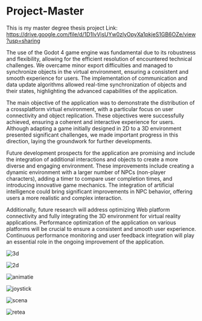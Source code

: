 # Project-Master
This is my master degree thesis project
Link:  https://drive.google.com/file/d/1D1IvVjsUYw0zlyOpyXa1pkjeS1GB6OZe/view?usp=sharing

The use of the Godot 4 game engine was fundamental due to its robustness and flexibility,
allowing for the efficient resolution of encountered technical challenges. We overcame
minor export difficulties and managed to synchronize objects in the virtual environment, ensuring
a consistent and smooth experience for users. The implementation of communication
and data update algorithms allowed real-time synchronization of objects and their states,
highlighting the advanced capabilities of the application.

The main objective of the application was to demonstrate the distribution of a crossplatform
virtual environment, with a particular focus on user connectivity and object replication.
These objectives were successfully achieved, ensuring a coherent and interactive
experience for users. Although adapting a game initially designed in 2D to a 3D environment
presented significant challenges, we made important progress in this direction, laying
the groundwork for further developments.

Future development prospects for the application are promising and include the integration
of additional interactions and objects to create a more diverse and engaging environment.
These improvements include creating a dynamic environment with a larger number of NPCs
(non-player characters), adding a timer to compare user completion times, and introducing
innovative game mechanics. The integration of artificial intelligence could bring significant
improvements in NPC behavior, offering users a more realistic and complex interaction.

Additionally, future research will address optimizing Web platform connectivity and
fully integrating the 3D environment for virtual reality applications. Performance optimization
of the application on various platforms will be crucial to ensure a consistent and smooth
user experience. Continuous performance monitoring and user feedback integration will play
an essential role in the ongoing improvement of the application.


![3d](https://github.com/user-attachments/assets/83d38c82-5cb2-48f4-93c1-75fd76dad7a7)

![2d](https://github.com/user-attachments/assets/a22ef7af-557e-477e-9c28-992052d97d73)

![animatie](https://github.com/user-attachments/assets/7bea40a7-16d1-4345-8da4-f2d0eaac9123)

![joystick](https://github.com/user-attachments/assets/3fa87494-6f00-4672-a902-db073ea68c27)

![scena](https://github.com/user-attachments/assets/06c0e931-f98c-494a-b7cf-f4763b0d8287)

![retea](https://github.com/user-attachments/assets/69958cfd-dc10-43d6-bb97-b363328278d1)





